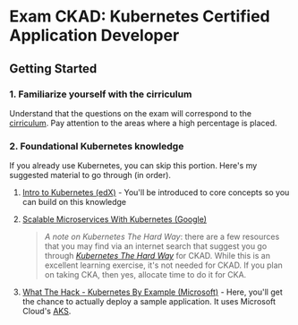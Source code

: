 # Exam CKAD: Kubernetes Certified Application Developer

## Getting Started

### 1. Familiarize yourself with the cirriculum
Understand that the questions on the exam will correspond to the [cirriculum](https://github.com/cncf/curriculum). Pay attention to the areas where a high percentage is placed.

### 2. Foundational Kubernetes knowledge
If you already use Kubernetes, you can skip this portion. Here's my suggested material to go through (in order).

1. [Intro to Kubernetes (edX)](https://www.edx.org/course/introduction-to-kubernetes) - You'll be introduced to core concepts so you can build on this knowledge

2. [Scalable Microservices With Kubernetes (Google)](https://eu.udacity.com/course/scalable-microservices-with-kubernetes--ud615)
    > _A note on Kubernetes The Hard Way_: there are a few resources that you may find via an internet search that suggest you go through [*Kubernetes The Hard Way*](https://github.com/kelseyhightower/kubernetes-the-hard-way) for CKAD. While this is an excellent learning exercise, it's not needed for CKAD. If you plan on taking CKA, then yes, allocate time to do it for CKA.

3. [What The Hack - Kubernetes By Example (Microsoft)](https://github.com/microsoft/WhatTheHack/blob/master/001-IntroToKubernetes) - Here, you'll get the chance to actually deploy a sample application. It uses Microsoft Cloud's [AKS](https://docs.microsoft.com/en-us/azure/aks/kubernetes-walkthrough).

